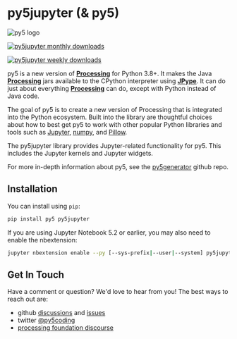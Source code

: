 # py5jupyter (& py5)

![py5 logo](https://py5coding.org/_static/logo.png)

[![py5jupyter monthly downloads](https://pepy.tech/badge/py5jupyter/month)](https://pepy.tech/project/py5jupyter)

[![py5jupyter weekly downloads](https://pepy.tech/badge/py5jupyter/week)](https://pepy.tech/project/py5jupyter)

py5 is a new version of [**Processing**][processing] for Python 3.8+. It makes the Java [**Processing**][processing] jars available to the CPython interpreter using [**JPype**][jpype]. It can do just about everything [**Processing**][processing] can do, except with Python instead of Java code.

The goal of py5 is to create a new version of Processing that is integrated into the Python ecosystem. Built into the library are thoughtful choices about how to best get py5 to work with other popular Python libraries and tools such as [Jupyter][jupyter], [numpy][numpy], and [Pillow][pillow].

The py5jupyter library provides Jupyter-related functionality for py5. This includes the Jupyter kernels and Jupyter widgets.

For more in-depth information about py5, see the [py5generator][py5_generator_repo] github repo.

## Installation

You can install using `pip`:

```bash
pip install py5 py5jupyter
```

If you are using Jupyter Notebook 5.2 or earlier, you may also need to enable
the nbextension:

```bash
jupyter nbextension enable --py [--sys-prefix|--user|--system] py5jupyter
```

## Get In Touch

Have a comment or question? We'd love to hear from you! The best ways to reach out are:

* github [discussions](https://github.com/py5coding/py5generator/discussions) and [issues](https://github.com/py5coding/py5generator/issues)
* twitter [@py5coding](https://twitter.com/py5coding)
* [processing foundation discourse](https://discourse.processing.org/)

[py5_generator_repo]: https://github.com/py5coding/py5generator
[processing]: https://github.com/processing/processing4
[jpype]: https://github.com/jpype-project/jpype

[jupyter]: https://jupyter.org/
[numpy]: https://numpy.org/
[pillow]: https://python-pillow.org/
